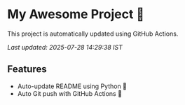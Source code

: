 # My Awesome Project 🚀

This project is automatically updated using GitHub Actions.

_Last updated: 2025-07-28 14:29:38 IST_

## Features
- Auto-update README using Python 🐍
- Auto Git push with GitHub Actions 🤖
